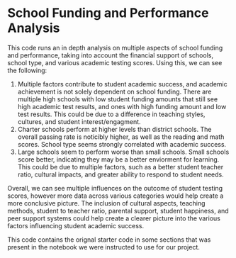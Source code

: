 # School Funding and Performance Analysis
This code runs an in depth analysis on multiple aspects of school funding and performance, taking into account the financial support of schools, school type, and various academic testing scores. Using this, we can see the following:
1. Multiple factors contribute to student academic success, and academic achievement is not solely dependent on school funding. There are multiple high schools with low student funding amounts that still see high academic test results,
   and ones with high funding amount and low test results. This could be due to a difference in teaching styles, cultures, and student interest/engagment.
2. Charter schools perform at higher levels than district schools. The overall passing rate is noticibly higher, as well as the reading and math scores. School type seems strongly correlated with academic success.
3. Large schools seem to perform worse than small schools. Small schools score better, indicating they may be a better enviorment for learning. This could be due to multiple factors, such as a better student teacher ratio,
   cultural impacts, and greater ability to respond to student needs.

Overall, we can see multiple influences on the outcome of student testing scores, however more data across various categories would help create a more conclusive picture. The inclusion of cultural aspects, teaching methods, 
student to teacher ratio, parental support, student happiness, and peer support systems could help create a clearer picture into the various factors influencing student academic success.

This code contains the orignal starter code in some sections that was present in the notebook we were instructed to use for our project.
